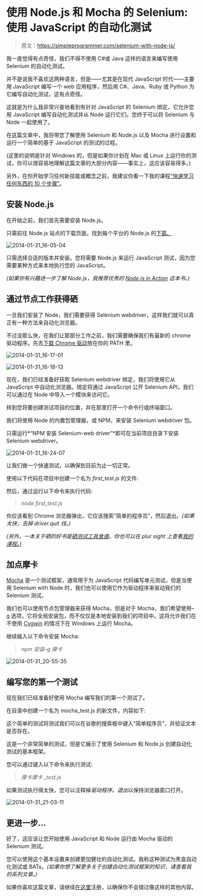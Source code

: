 # 使用 Node.js 和 Mocha 的 Selenium:使用 JavaScript 的自动化测试

> 原文：<https://simpleprogrammer.com/selenium-with-node-js/>

我一直觉得有点奇怪，我们不得不使用 C#或 Java 这样的语言来编写使用 Selenium 的自动化测试。

并不是说我不喜欢这两种语言，但是——尤其是在现代 JavaScript 时代——主要用 JavaScript 编写一个 web 应用程序，然后用 C#、Java、Ruby 或 Python 为它编写自动化测试，这有点奇怪。

这就是为什么我非常兴奋地看到有针对 JavaScript 的 Selenium 绑定，它允许您用 JavaScript 编写自动化测试并从 Node 运行它们。您终于可以将 Selenium 与 Node 一起使用了。

在这篇文章中，我将带您了解使用 Selenium 和 Node.js 以及 Mocha 进行设置和运行一个简单的基于 JavaScript 的测试的过程。

(这里的说明是针对 Windows 的，但是如果你计划在 Mac 或 Linux 上运行你的测试，你可以很容易地理解这篇文章的大部分内容——事实上，这应该容易得多。)

另外，在你开始学习任何新技能或概念之前，我建议你看一下我的课程[“快速学习任何东西的 10 个步骤”](https://simpleprogrammer.com/store/products/learn-anything-quickly/)。

## 安装 Node.js

在开始之前，我们首先需要安装 Node.js。

只需前往 Node.js 站点的下载页面，找到每个平台的 Node.js 的[下载。](http://nodejs.org/download/) 



![2014-01-31_16-05-04](img/0aaab87a16d751ba7140d7655b75fcb0.png "2014-01-31_16-05-04")



只需选择合适的版本并安装。您将需要 Node.js 来运行 JavaScript 测试，因为您需要某种方式来本地执行您的 JavaScript。

*(如果你有兴趣进一步了解 Node.js，我推荐优秀的 [Node.js in Action](http://www.amazon.com/gp/product/1617290572/ref=as_li_ss_tl?ie=UTF8&camp=1789&creative=390957&creativeASIN=1617290572&linkCode=as2&tag=makithecompsi-20) 这本书。)*

## 通过节点工作获得硒

一旦我们安装了 Node，我们需要获得 Selenium webdriver，这样我们就可以真正有一种方法来自动化浏览器。

不过没那么快，在我们让那部分工作之前，我们需要确保我们有最新的 chrome 驱动程序。先去[下载 Chrome 驱动](http://chromedriver.storage.googleapis.com/index.html)放在你的 PATH 里。



![2014-01-31_16-17-01](img/017e598ca57b83cd043ba0a2e67f4b91.png "2014-01-31_16-17-01")





![2014-01-31_16-18-13](img/d56eff6086dcfdb9b1c523ddf1972e55.png "2014-01-31_16-18-13")



现在，我们已经准备好获取 Selenium webdriver 绑定，我们将使用它从 JavaScript 中自动化浏览器。绑定将通过 JavaScript 公开 Selenium API，我们可以通过在 Node 中导入一个模块来访问它。

转到您将要创建测试项目的位置，并在那里打开一个命令行或终端窗口。

我们将使用 Node 的内置包管理器，或 NPM，来安装 Selenium webdriver 包。

只需运行*“NPM 安装 Selenium-web driver”*即可在当前项目目录下安装 Selenium webdriver。



![2014-01-31_16-24-07](img/a1a8c430e1b285b52b1ceb5b8fd4305c.png "2014-01-31_16-24-07")



让我们做一个快速测试，以确保到目前为止一切正常。

使用以下代码在项目中创建一个名为 *first_test.js* 的文件:

然后，通过运行以下命令来执行代码:

> *node first_test.js*

你应该看到 Chrome 浏览器弹出，它应该搜索“简单的程序员”，然后退出。*(如果太快，去掉 driver.quit 线。)*

*(另外，一本关于硒的好书是[硒测试工具食谱](http://www.amazon.com/gp/product/B00AC1HDJI/ref=as_li_ss_tl?ie=UTF8&camp=1789&creative=390957&creativeASIN=B00AC1HDJI&linkCode=as2&tag=makithecompsi-20)。你也可以在 plur sight 上查看[我的课程。)](https://simpleprogrammer.com/pluralsight)*

## 加点摩卡

[Mocha](http://visionmedia.github.io/mocha/) 是一个测试框架，通常用于为 JavaScript 代码编写单元测试，但是当使用 Selenium with Node 时，我们也可以使用它作为驱动程序来驱动我们的 Selenium 测试。

我们也可以使用节点包管理器来获得 Mocha，但是对于 Mocha，我们希望使用–g 选项，它将全局安装包，而不仅仅是本地安装到我们的项目中。这将允许我们在不使用 [Cygwin](http://www.cygwin.com/) 的情况下在 Windows 上运行 Mocha。

继续输入以下命令安装 Mocha:

> *npm 安装–g 摩卡*



![2014-01-31_20-55-35](img/84c85ee7c497dad04feb02e63ef08ee0.png "2014-01-31_20-55-35")



## 编写您的第一个测试

现在我们已经准备好使用 Mocha 编写我们的第一个测试了。

在目录中创建一个名为 mocha_test.js 的新文件，内容如下:

这个简单的测试将测试我们可以在谷歌的搜索框中键入“简单程序员”，并验证文本是否存在。

这是一个非常简单的测试，但是它展示了使用 Selenium 和 Node.js 创建自动化测试的基本框架。

您可以通过键入以下命令来执行测试:

> *摩卡摩卡 _test.js*

如果测试执行得太快，您可以注释掉*驱动程序。退出*以保持浏览器窗口打开。



![2014-01-31_21-03-11](img/f6821d84cfe8db11364d0678745887e1.png "2014-01-31_21-03-11")



## 更进一步…

好了，这应该让您开始使用 JavaScript 和 Node 运行由 Mocha 驱动的 Selenium 测试。

您可以使用这个基本设置来创建更加健壮的自动化测试。我称这种测试为黑盒自动化测试或 BATs。*(如果你想了解更多关于创建自动化测试框架的知识，请查看我的系列文章。)*

如果你喜欢这篇文章，请继续[在这里](https://simpleprogrammer.com/email)注册，以确保你不会错过像这样的其他内容。